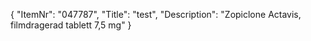 {
  "ItemNr": "047787",
  "Title": "test",
  "Description": "Zopiclone Actavis, filmdragerad tablett 7,5 mg"
}